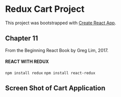 # Redux Cart Project

This project was bootstrapped with [Create React App](https://github.com/facebook/create-react-app).

## Chapter 11 

From the Beginning React Book by Greg Lim, 2017. 

#### REACT WITH REDUX
` npm install redux `
` npm install react-redux `

## Screen Shot of Cart Application

